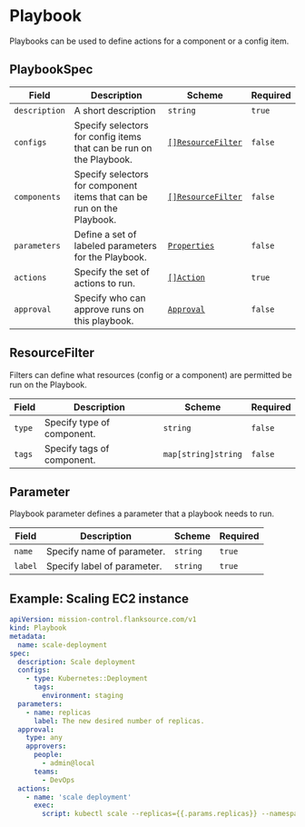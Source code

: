 # Playbook

Playbooks can be used to define actions for a component or a config item.

## PlaybookSpec

| Field         | Description                                                            | Scheme                                 | Required |
| ------------- | ---------------------------------------------------------------------- | -------------------------------------- | -------- |
| `description` | A short description                                                    | `string`                               | `true`   |
| `configs`     | Specify selectors for config items that can be run on the Playbook.    | [`[]ResourceFilter`](#resourcefilter)  | `false`  |
| `components`  | Specify selectors for component items that can be run on the Playbook. | [`[]ResourceFilter`](#resourcefilter)  | `false`  |
| `parameters`  | Define a set of labeled parameters for the Playbook.                   | [`Properties`](#properties-properties) | `false`  |
| `actions`     | Specify the set of actions to run.                                     | [`[]Action`](./action.md#action)       | `true`   |
| `approval`    | Specify who can approve runs on this playbook.                         | [`Approval`](./approval.md#approval)   | `false`  |

## ResourceFilter

Filters can define what resources (config or a component) are permitted be run on the Playbook.

| Field  | Description                | Scheme              | Required |
| ------ | -------------------------- | ------------------- | -------- |
| `type` | Specify type of component. | `string`            | `false`  |
| `tags` | Specify tags of component. | `map[string]string` | `false`  |

## Parameter

Playbook parameter defines a parameter that a playbook needs to run.

| Field   | Description                 | Scheme   | Required |
| ------- | --------------------------- | -------- | -------- |
| `name`  | Specify name of parameter.  | `string` | `true`   |
| `label` | Specify label of parameter. | `string` | `true`   |


## Example: Scaling EC2 instance

```yaml
apiVersion: mission-control.flanksource.com/v1
kind: Playbook
metadata:
  name: scale-deployment
spec:
  description: Scale deployment
  configs:
    - type: Kubernetes::Deployment
      tags:
        environment: staging
  parameters:
    - name: replicas
      label: The new desired number of replicas.
  approval:
    type: any
    approvers:
      people:
        - admin@local
      teams:
        - DevOps
  actions:
    - name: 'scale deployment'
      exec:
        script: kubectl scale --replicas={{.params.replicas}} --namespace={{.config.tags.namespace}} deployment {{.config.name}}